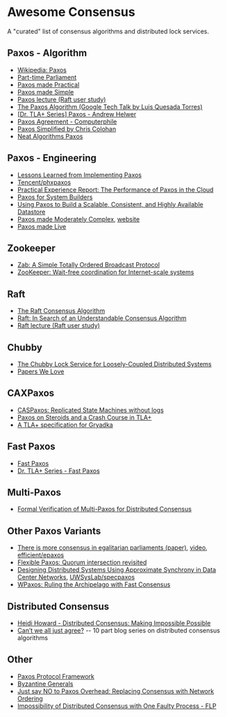 # Awesome Consensus

A "curated" list of consensus algorithms and distributed lock services.

## Paxos - Algorithm

* [Wikipedia: Paxos](https://en.wikipedia.org/wiki/Paxos_(computer_science))
* [Part-time Parliament](https://research.microsoft.com/en-us/um/people/lamport/pubs/lamport-paxos.pdf)
* [Paxos made Practical](http://read.seas.harvard.edu/~kohler/class/08w-dsi/mazieres07paxos.pdf)
* [Paxos made Simple](http://research.microsoft.com/en-us/um/people/lamport/pubs/paxos-simple.pdf)
* [Paxos lecture (Raft user study)](https://www.youtube.com/watch?v=JEpsBg0AO6o)
* [The Paxos Algorithm (Google Tech Talk by Luis Quesada Torres)](https://www.youtube.com/watch?v=d7nAGI_NZPk)
* [[Dr. TLA+ Series] Paxos - Andrew Helwer](https://www.youtube.com/watch?v=zCaJSrTmUFA)
* [Paxos Agreement - Computerphile](https://www.youtube.com/watch?v=s8JqcZtvnsM)
* [Paxos Simplified by Chris Colohan](https://www.youtube.com/watch?v=SRsK-ZXTeZ0)
* [Neat Algorithms Paxos](http://harry.me/blog/2014/12/27/neat-algorithms-paxos/)

## Paxos - Engineering

* [Lessons Learned from Implementing Paxos](http://blog.willportnoy.com/2012/06/lessons-learned-from-paxos.html)
* [Tencent/phxpaxos](https://github.com/Tencent/phxpaxos)
* [Practical Experience Report: The Performance of Paxos in the Cloud](https://arxiv.org/abs/1404.6719)
* [Paxos for System Builders](http://www.cnds.jhu.edu/pub/papers/cnds-2008-2.pdf)
* [Using Paxos to Build a Scalable, Consistent, and Highly Available Datastore](https://arxiv.org/abs/1103.2408)
* [Paxos made Moderately Complex](http://www.cs.cornell.edu/courses/cs7412/2011sp/paxos.pdf), [website](http://paxos.systems/)
* [Paxos made Live](http://research.google.com/pubs/pub33002.html)

## Zookeeper

* [Zab: A Simple Totally Ordered Broadcast Protocol](http://research.yahoo.com/files/ladis08.pdf)
* [ZooKeeper: Wait-free coordination for Internet-scale systems](http://static.usenix.org/event/usenix10/tech/full_papers/Hunt.pdf)

## Raft

* [The Raft Consensus Algorithm](https://raft.github.io/)
* [Raft: In Search of an Understandable Consensus Algorithm](https://ramcloud.stanford.edu/wiki/download/attachments/11370504/raft.pdf)
* [Raft lecture (Raft user study)](https://www.youtube.com/watch?v=JEpsBg0AO6o)

## Chubby

* [The Chubby Lock Service for Loosely-Coupled Distributed Systems](https://research.google.com/archive/chubby.html)
* [Papers We Love](https://www.youtube.com/watch?v=kX9Z0F-eTt4) 

## CAXPaxos

* [CASPaxos: Replicated State Machines without logs](https://arxiv.org/abs/1802.07000)
* [Paxos on Steroids and a Crash Course in TLA+](https://tschottdorf.github.io/single-decree-paxos-tla-compare-and-swap)
* [A TLA+ specification for Gryadka](https://medium.com/@grogepodge/tla-specification-for-gryadka-c80cd625944e)

## Fast Paxos

* [Fast Paxos](https://www.microsoft.com/en-us/research/publication/fast-paxos/)
* [Dr. TLA+ Series - Fast Paxos](https://www.youtube.com/watch?v=eW6Zv0X53T4)

## Multi-Paxos

* [Formal Verification of Multi-Paxos for Distributed Consensus](https://arxiv.org/abs/1606.01387)

## Other Paxos Variants

* [There is more consensus in egalitarian parliaments (paper)](https://www.cs.cmu.edu/~dga/papers/epaxos-sosp2013.pdf), [video](https://www.youtube.com/watch?v=KxoWlUZNKn8), [efficient/epaxos](https://github.com/efficient/epaxos)
* [Flexible Paxos: Quorum intersection revisited](https://fpaxos.github.io/)
* [Designing Distributed Systems Using Approximate Synchrony in Data Center Networks](https://syslab.cs.washington.edu/papers/specpaxos-nsdi15.pdf), [UWSysLab/specpaxos](https://github.com/UWSysLab/specpaxos)
* [WPaxos: Ruling the Archipelago with Fast Consensus](https://www.cse.buffalo.edu//tech-reports/2017-03.pdf)

## Distributed Consensus

* [Heidi Howard - Distributed Consensus: Making Impossible Possible](https://www.youtube.com/watch?v=gYkueS5sKqo)
* [Can’t we all just agree?](https://blog.acolyer.org/2015/03/01/cant-we-all-just-agree/) -- 10 part blog series on distributed consensus algorithms

## Other

* [Paxos Protocol Framework](https://github.com/ailidani/paxi)
* [Byzantine Generals](https://research.microsoft.com/en-us/um/people/lamport/pubs/byz.pdf)
* [Just say NO to Paxos Overhead: Replacing Consensus with Network Ordering](https://www.usenix.org/system/files/conference/osdi16/osdi16-li.pdf)
* [Impossibility of Distributed Consensus with One Faulty Process - FLP](https://groups.csail.mit.edu/tds/papers/Lynch/jacm85.pdf)